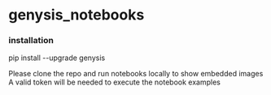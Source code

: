 # genysis_notebooks

### installation
pip install --upgrade genysis

Please clone the repo and run notebooks locally to show embedded images <br>
A valid token will be needed to execute the notebook examples
